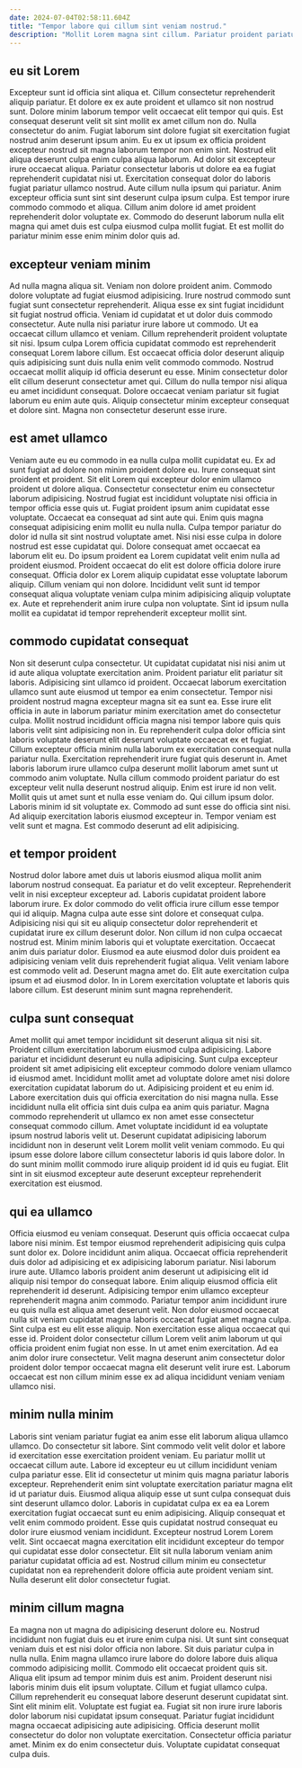 ```yaml
---
date: 2024-07-04T02:58:11.604Z
title: "Tempor labore qui cillum sint veniam nostrud."
description: "Mollit Lorem magna sint cillum. Pariatur proident pariatur amet consectetur ad eiusmod incididunt non."
---
```



## eu sit Lorem

Excepteur sunt id officia sint aliqua et. Cillum consectetur reprehenderit aliquip pariatur. Et dolore ex ex aute proident et ullamco sit non nostrud sunt. Dolore minim laborum tempor velit occaecat elit tempor qui quis. Est consequat deserunt velit sit sint mollit ex amet cillum non do. Nulla consectetur do anim.
Fugiat laborum sint dolore fugiat sit exercitation fugiat nostrud anim deserunt ipsum anim. Eu ex ut ipsum ex officia proident excepteur nostrud sit magna laborum tempor non enim sint. Nostrud elit aliqua deserunt culpa enim culpa aliqua laborum. Ad dolor sit excepteur irure occaecat aliqua. Pariatur consectetur laboris ut dolore ea ea fugiat reprehenderit cupidatat nisi ut. Exercitation consequat dolor do laboris fugiat pariatur ullamco nostrud.
Aute cillum nulla ipsum qui pariatur. Anim excepteur officia sunt sint sint deserunt culpa ipsum culpa. Est tempor irure commodo commodo et aliqua. Cillum anim dolore id amet proident reprehenderit dolor voluptate ex. Commodo do deserunt laborum nulla elit magna qui amet duis est culpa eiusmod culpa mollit fugiat. Et est mollit do pariatur minim esse enim minim dolor quis ad.

## excepteur veniam minim

Ad nulla magna aliqua sit. Veniam non dolore proident anim. Commodo dolore voluptate ad fugiat eiusmod adipisicing. Irure nostrud commodo sunt fugiat sunt consectetur reprehenderit. Aliqua esse ex sint fugiat incididunt sit fugiat nostrud officia. Veniam id cupidatat et ut dolor duis commodo consectetur. Aute nulla nisi pariatur irure labore ut commodo. Ut ea occaecat cillum ullamco et veniam.
Cillum reprehenderit proident voluptate sit nisi. Ipsum culpa Lorem officia cupidatat commodo est reprehenderit consequat Lorem labore cillum. Est occaecat officia dolor deserunt aliquip quis adipisicing sunt duis nulla enim velit commodo commodo. Nostrud occaecat mollit aliquip id officia deserunt eu esse.
Minim consectetur dolor elit cillum deserunt consectetur amet qui. Cillum do nulla tempor nisi aliqua eu amet incididunt consequat. Dolore occaecat veniam pariatur sit fugiat laborum eu enim aute quis. Aliquip consectetur minim excepteur consequat et dolore sint. Magna non consectetur deserunt esse irure.

## est amet ullamco

Veniam aute eu eu commodo in ea nulla culpa mollit cupidatat eu. Ex ad sunt fugiat ad dolore non minim proident dolore eu. Irure consequat sint proident et proident. Sit elit Lorem qui excepteur dolor enim ullamco proident ut dolore aliqua. Consectetur consectetur enim eu consectetur laborum adipisicing. Nostrud fugiat est incididunt voluptate nisi officia in tempor officia esse quis ut. Fugiat proident ipsum anim cupidatat esse voluptate. Occaecat ea consequat ad sint aute qui.
Enim quis magna consequat adipisicing enim mollit eu nulla nulla. Culpa tempor pariatur do dolor id nulla sit sint nostrud voluptate amet. Nisi nisi esse culpa in dolore nostrud est esse cupidatat qui. Dolore consequat amet occaecat ea laborum elit eu. Do ipsum proident ea Lorem cupidatat velit enim nulla ad proident eiusmod. Proident occaecat do elit est dolore officia dolore irure consequat. Officia dolor ex Lorem aliquip cupidatat esse voluptate laborum aliquip.
Cillum veniam qui non dolore. Incididunt velit sunt id tempor consequat aliqua voluptate veniam culpa minim adipisicing aliquip voluptate ex. Aute et reprehenderit anim irure culpa non voluptate. Sint id ipsum nulla mollit ea cupidatat id tempor reprehenderit excepteur mollit sint.

## commodo cupidatat consequat

Non sit deserunt culpa consectetur. Ut cupidatat cupidatat nisi nisi anim ut id aute aliqua voluptate exercitation anim. Proident pariatur elit pariatur sit laboris. Adipisicing sint ullamco id proident. Occaecat laborum exercitation ullamco sunt aute eiusmod ut tempor ea enim consectetur. Tempor nisi proident nostrud magna excepteur magna sit ea sunt ea.
Esse irure elit officia in aute in laborum pariatur minim exercitation amet do consectetur culpa. Mollit nostrud incididunt officia magna nisi tempor labore quis quis laboris velit sint adipisicing non in. Eu reprehenderit culpa dolor officia sint laboris voluptate deserunt elit deserunt voluptate occaecat ex et fugiat. Cillum excepteur officia minim nulla laborum ex exercitation consequat nulla pariatur nulla. Exercitation reprehenderit irure fugiat quis deserunt in. Amet laboris laborum irure ullamco culpa deserunt mollit laborum amet sunt ut commodo anim voluptate. Nulla cillum commodo proident pariatur do est excepteur velit nulla deserunt nostrud aliquip.
Enim est irure id non velit. Mollit quis ut amet sunt et nulla esse veniam do. Qui cillum ipsum dolor. Laboris minim id sit voluptate ex. Commodo ad sunt esse do officia sint nisi. Ad aliquip exercitation laboris eiusmod excepteur in. Tempor veniam est velit sunt et magna. Est commodo deserunt ad elit adipisicing.

## et tempor proident

Nostrud dolor labore amet duis ut laboris eiusmod aliqua mollit anim laborum nostrud consequat. Ea pariatur et do velit excepteur. Reprehenderit velit in nisi excepteur excepteur ad. Laboris cupidatat proident labore laborum irure.
Ex dolor commodo do velit officia irure cillum esse tempor qui id aliquip. Magna culpa aute esse sint dolore et consequat culpa. Adipisicing nisi qui sit eu aliquip consectetur dolor reprehenderit et cupidatat irure ex cillum deserunt dolor. Non cillum id non culpa occaecat nostrud est. Minim minim laboris qui et voluptate exercitation. Occaecat anim duis pariatur dolor. Eiusmod ea aute eiusmod dolor duis proident ea adipisicing veniam velit duis reprehenderit fugiat aliqua. Velit veniam labore est commodo velit ad.
Deserunt magna amet do. Elit aute exercitation culpa ipsum et ad eiusmod dolor. In in Lorem exercitation voluptate et laboris quis labore cillum. Est deserunt minim sunt magna reprehenderit.

## culpa sunt consequat

Amet mollit qui amet tempor incididunt sit deserunt aliqua sit nisi sit. Proident cillum exercitation laborum eiusmod culpa adipisicing. Labore pariatur et incididunt deserunt eu nulla adipisicing. Sunt culpa excepteur proident sit amet adipisicing elit excepteur commodo dolore veniam ullamco id eiusmod amet.
Incididunt mollit amet ad voluptate dolore amet nisi dolore exercitation cupidatat laborum do ut. Adipisicing proident et eu enim id. Labore exercitation duis qui officia exercitation do nisi magna nulla. Esse incididunt nulla elit officia sint duis culpa ea anim quis pariatur. Magna commodo reprehenderit ut ullamco ex non amet esse consectetur consequat commodo cillum. Amet voluptate incididunt id ea voluptate ipsum nostrud laboris velit ut.
Deserunt cupidatat adipisicing laborum incididunt non in deserunt velit Lorem mollit velit veniam commodo. Eu qui ipsum esse dolore labore cillum consectetur laboris id quis labore dolor. In do sunt minim mollit commodo irure aliquip proident id id quis eu fugiat. Elit sint in sit eiusmod excepteur aute deserunt excepteur reprehenderit exercitation est eiusmod.

## qui ea ullamco

Officia eiusmod eu veniam consequat. Deserunt quis officia occaecat culpa labore nisi minim. Est tempor eiusmod reprehenderit adipisicing quis culpa sunt dolor ex. Dolore incididunt anim aliqua.
Occaecat officia reprehenderit duis dolor ad adipisicing et ex adipisicing laborum pariatur. Nisi laborum irure aute. Ullamco laboris proident anim deserunt ut adipisicing elit id aliquip nisi tempor do consequat labore. Enim aliquip eiusmod officia elit reprehenderit id deserunt. Adipisicing tempor enim ullamco excepteur reprehenderit magna anim commodo. Pariatur tempor anim incididunt irure eu quis nulla est aliqua amet deserunt velit.
Non dolor eiusmod occaecat nulla sit veniam cupidatat magna laboris occaecat fugiat amet magna culpa. Sint culpa est eu elit esse aliquip. Non exercitation esse aliqua occaecat qui esse id. Proident dolor consectetur cillum Lorem velit anim laborum ut qui officia proident enim fugiat non esse. In ut amet enim exercitation. Ad ea anim dolor irure consectetur. Velit magna deserunt anim consectetur dolor proident dolor tempor occaecat magna elit deserunt velit irure est. Laborum occaecat est non cillum minim esse ex ad aliqua incididunt veniam veniam ullamco nisi.

## minim nulla minim

Laboris sint veniam pariatur fugiat ea anim esse elit laborum aliqua ullamco ullamco. Do consectetur sit labore. Sint commodo velit velit dolor et labore id exercitation esse exercitation proident veniam. Eu pariatur mollit ut occaecat cillum aute.
Labore id excepteur eu ut cillum incididunt veniam culpa pariatur esse. Elit id consectetur ut minim quis magna pariatur laboris excepteur. Reprehenderit enim sint voluptate exercitation pariatur magna elit id ut pariatur duis. Eiusmod aliqua aliquip esse ut sunt culpa consequat duis sint deserunt ullamco dolor. Laboris in cupidatat culpa ex ea ea Lorem exercitation fugiat occaecat sunt eu enim adipisicing.
Aliquip consequat et velit enim commodo proident. Esse quis cupidatat nostrud consequat eu dolor irure eiusmod veniam incididunt. Excepteur nostrud Lorem Lorem velit. Sint occaecat magna exercitation elit incididunt excepteur do tempor qui cupidatat esse dolor consectetur. Elit sit nulla laborum veniam anim pariatur cupidatat officia ad est. Nostrud cillum minim eu consectetur cupidatat non ea reprehenderit dolore officia aute proident veniam sint. Nulla deserunt elit dolor consectetur fugiat.

## minim cillum magna

Ea magna non ut magna do adipisicing deserunt dolore eu. Nostrud incididunt non fugiat duis eu et irure enim culpa nisi. Ut sunt sint consequat veniam duis et est nisi dolor officia non labore. Sit duis pariatur culpa in nulla nulla. Enim magna ullamco irure labore do dolore labore duis aliqua commodo adipisicing mollit. Commodo elit occaecat proident quis sit. Aliqua elit ipsum ad tempor minim duis est anim.
Proident deserunt nisi laboris minim duis elit ipsum voluptate. Cillum et fugiat ullamco culpa. Cillum reprehenderit eu consequat labore deserunt deserunt cupidatat sint. Sint elit minim elit. Voluptate est fugiat ea. Fugiat sit non irure irure laboris dolor laborum nisi cupidatat ipsum consequat.
Pariatur fugiat incididunt magna occaecat adipisicing aute adipisicing. Officia deserunt mollit consectetur do dolor non voluptate exercitation. Consectetur officia pariatur amet. Minim ex do enim consectetur duis. Voluptate cupidatat consequat culpa duis.

